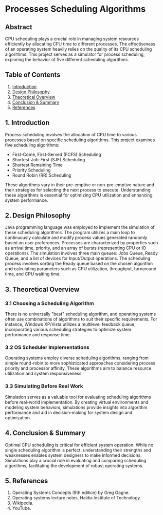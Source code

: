 # Processes Scheduling Algorithms

## Abstract
CPU scheduling plays a crucial role in managing system resources efficiently by allocating CPU time to different processes. The effectiveness of an operating system heavily relies on the quality of its CPU scheduling algorithms. This project serves as a simulator for process scheduling, exploring the behavior of five different scheduling algorithms.

## Table of Contents
1. [Introduction](#1-introduction)
2. [Design Philosophy](#2-design-philosophy)
3. [Theoretical Overview](#3-theoretical-overview)
4. [Conclusion & Summary](#4-conclusion--summary)
5. [References](#5-references)

## 1. Introduction
Process scheduling involves the allocation of CPU time to various processes based on specific scheduling algorithms. This project examines five scheduling algorithms:
- First-Come, First-Served (FCFS) Scheduling
- Shortest-Job-First (SJF) Scheduling
- Shortest Remaining Time
- Priority Scheduling
- Round Robin (RR) Scheduling

These algorithms vary in their pre-emptive or non-pre-emptive nature and their strategies for selecting the next process to execute. Understanding these algorithms is essential for optimizing CPU utilization and enhancing system performance.

## 2. Design Philosophy
Java programming language was employed to implement the simulation of these scheduling algorithms. The program utilizes a main loop to continuously calculate and modify process values generated randomly based on user preferences. Processes are characterized by properties such as arrival time, priority, and an array of bursts (representing CPU or IO operations). The simulation involves three main queues: Jobs Queue, Ready Queue, and a list of devices for Input/Output operations. The scheduling process involves sorting the Ready queue based on the chosen algorithm and calculating parameters such as CPU utilization, throughput, turnaround time, and CPU waiting time.

## 3. Theoretical Overview
### 3.1 Choosing a Scheduling Algorithm
There is no universally "best" scheduling algorithm, and operating systems often use combinations of algorithms to suit their specific requirements. For instance, Windows XP/Vista utilizes a multilevel feedback queue, incorporating various scheduling strategies to optimize system performance and response time.

### 3.2 OS Scheduler Implementations
Operating systems employ diverse scheduling algorithms, ranging from simple round-robin to more sophisticated approaches considering process priority and processor affinity. These algorithms aim to balance resource utilization and system responsiveness.

### 3.3 Simulating Before Real Work
Simulation serves as a valuable tool for evaluating scheduling algorithms before real-world implementation. By creating virtual environments and modeling system behaviors, simulations provide insights into algorithm performance and aid in decision-making for system design and optimization.

## 4. Conclusion & Summary
Optimal CPU scheduling is critical for efficient system operation. While no single scheduling algorithm is perfect, understanding their strengths and weaknesses enables system designers to make informed decisions. Simulations play a crucial role in evaluating and comparing scheduling algorithms, facilitating the development of robust operating systems.

## 5. References
1. Operating Systems Concepts (9th edition) by Greg Gagne.
2. Operating systems lecture notes, Haldia Institute of Technology.
3. Wikipedia.
4. YouTube.
